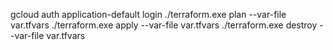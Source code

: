 gcloud auth application-default login
./terraform.exe plan --var-file var.tfvars
./terraform.exe apply --var-file var.tfvars
./terraform.exe destroy --var-file var.tfvars